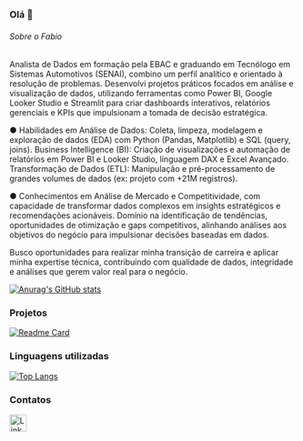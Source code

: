 ### Olá 👋
###### Sobre o Fabio
Analista de Dados em formação pela EBAC e graduando em Tecnólogo em Sistemas Automotivos (SENAI), combino um perfil analítico e orientado à resolução de problemas.
Desenvolvi projetos práticos focados em análise e visualização de dados, utilizando ferramentas como Power BI, Google Looker Studio e Streamlit para criar dashboards interativos, relatórios gerenciais e KPIs que impulsionam a tomada de decisão estratégica.

●	Habilidades em Análise de Dados: Coleta, limpeza, modelagem e exploração de dados (EDA) com Python (Pandas, Matplotlib) e SQL (query, joins). Business Intelligence (BI): Criação de visualizações e automação de relatórios em Power BI e Looker Studio, linguagem DAX e Excel Avançado. Transformação de Dados (ETL): Manipulação e pré-processamento de grandes volumes de dados (ex: projeto com +21M registros).

●	Conhecimentos  em  Análise de Mercado e Competitividade, com capacidade de transformar dados complexos em insights estratégicos e recomendações acionáveis. Domínio na identificação de tendências, oportunidades de otimização e gaps competitivos, alinhando análises aos objetivos do negócio para impulsionar decisões baseadas em dados.

Busco oportunidades para realizar minha transição de carreira e aplicar minha expertise técnica, contribuindo com qualidade de dados, integridade e análises que gerem valor real para o negócio.

[![Anurag's GitHub stats](https://github-readme-stats.vercel.app/api?username=fabiobaroliveira&show_icons=true&theme=dark)](https://github.com/fabiobaroliveira/github-readme-stats)

### Projetos

[![Readme Card](https://github-readme-stats.vercel.app/api/pin/?username=fabiobaroliveira&repo=python_automotive_group&theme=dark)](https://github.com/fabiobaroliveira/python_automotive_group)


### Linguagens utilizadas

[![Top Langs](https://github-readme-stats.vercel.app/api/top-langs/?username=fabiobaroliveira&layout=compact)](https://github.com/fabiobaroliveira/github-readme-stats)

### Contatos

[<img src='https://img.shields.io/badge/LinkedIn-0077B5?style=for-the-badge&logo=linkedin&logoColor=white' alt='Linkedin' height='30'>](https://www.linkedin.com/in/fbarbosaoliveira/)
